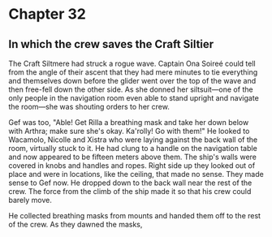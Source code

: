 # Chapter 32

## In which the crew saves the Craft Siltier

The Craft Siltmere had struck a rogue wave. Captain Ona Soireé could tell from the angle of their ascent that they had mere minutes to tie everything and themselves down before the glider went over the top of the wave and then free-fell down the other side. As she donned her siltsuit—one of the only people in the navigation room even able to stand upright and navigate the room—she was shouting orders to her crew.

Gef was too, "Able! Get Rilla a breathing mask and take her down below with Arthra; make sure she's okay. Ka'rolly! Go with them!" He looked to Wacamolo, Nicolle and Xistra who were laying against the back wall of the room, virtually stuck to it. He had clung to a handle on the navigation table and now appeared to be fifteen meters above them. The ship's walls were covered in knobs and handles and ropes. Right side up they looked out of place and were in locations, like the ceiling, that made no sense. They made sense to Gef now. He dropped down to the back wall near the rest of the crew. The force from the climb of the ship made it so that his crew could barely move.

He collected breathing masks from mounts and handed them off to the rest of the crew. As they dawned the masks, 

